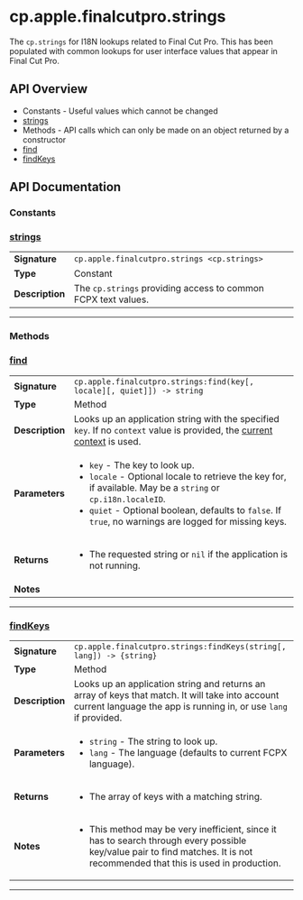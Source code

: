 # cp.apple.finalcutpro.strings

The `cp.strings` for I18N lookups related to Final Cut Pro.
This has been populated with common lookups for user interface values
that appear in Final Cut Pro.

## API Overview
* Constants - Useful values which cannot be changed
 * [strings](#strings)
* Methods - API calls which can only be made on an object returned by a constructor
 * [find](#find)
 * [findKeys](#findkeys)

## API Documentation

### Constants


### [strings](#strings)

|                                             |                                                                                     |
| --------------------------------------------|-------------------------------------------------------------------------------------|
| **Signature**                               | `cp.apple.finalcutpro.strings <cp.strings>`                                                                    |
| **Type**                                    | Constant                                                                     |
| **Description**                             | The `cp.strings` providing access to common FCPX text values.                                                                     |

---
### Methods


### [find](#find)

|                                             |                                                                                     |
| --------------------------------------------|-------------------------------------------------------------------------------------|
| **Signature**                               | `cp.apple.finalcutpro.strings:find(key[, locale][, quiet]]) -> string`                                                                    |
| **Type**                                    | Method                                                                     |
| **Description**                             | Looks up an application string with the specified `key`. If no `context` value is provided, the [current context](#context) is used.                                                                     |
| **Parameters**                              | <ul><li>`key`	- The key to look up.</li><li>`locale` - Optional locale to retrieve the key for, if available. May be a `string` or `cp.i18n.localeID`.</li><li>`quiet`	- Optional boolean, defaults to `false`. If `true`, no warnings are logged for missing keys.</li></ul> |
| **Returns**                                 | <ul><li>The requested string or `nil` if the application is not running.</li></ul>          |
| **Notes**                                   | <ul></ul>                |

---

### [findKeys](#findkeys)

|                                             |                                                                                     |
| --------------------------------------------|-------------------------------------------------------------------------------------|
| **Signature**                               | `cp.apple.finalcutpro.strings:findKeys(string[, lang]) -> {string}`                                                                    |
| **Type**                                    | Method                                                                     |
| **Description**                             | Looks up an application string and returns an array of keys that match. It will take into account current language the app is running in, or use `lang` if provided.                                                                     |
| **Parameters**                              | <ul><li>`string`	- The string to look up.</li><li>`lang`	- The language (defaults to current FCPX language).</li></ul> |
| **Returns**                                 | <ul><li>The array of keys with a matching string.</li></ul>          |
| **Notes**                                   | <ul><li>This method may be very inefficient, since it has to search through every possible key/value pair to find matches. It is not recommended that this is used in production.</li></ul>                |

---
